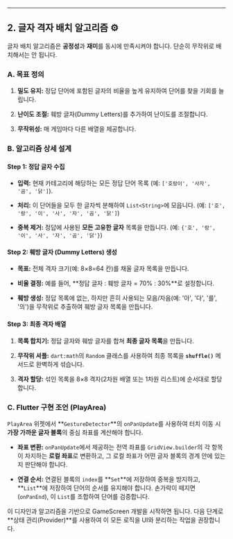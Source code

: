 

* * *

2\. 글자 격자 배치 알고리즘 ⚙️
--------------------

글자 배치 알고리즘은 **공정성**과 **재미**를 동시에 만족시켜야 합니다. 단순히 무작위로 배치해서는 안 됩니다.

### A. 목표 정의

1.  **밀도 유지:** 정답 단어에 포함된 글자의 비율을 높게 유지하여 단어를 찾을 기회를 늘립니다.
    
2.  **난이도 조절:** 훼방 글자(Dummy Letters)를 추가하여 난이도를 조절합니다.
    
3.  **무작위성:** 매 게임마다 다른 배열을 제공합니다.
    

### B. 알고리즘 상세 설계

#### **Step 1: 정답 글자 수집**

*   **입력:** 현재 카테고리에 해당하는 모든 정답 단어 목록 (예: `['호랑이', '사자', '곰', '닭']`).
    
*   **처리:** 이 단어들을 모두 한 글자씩 분해하여 `List<String>`에 모읍니다. (예: `['호', '랑', '이', '사', '자', '곰', '닭']`)
    
*   **중복 제거:** 정답에 사용된 **모든 고유한 글자** 목록을 만듭니다. (예: `{'호', '랑', '이', '사', '자', '곰', '닭'}`)
    

#### **Step 2: 훼방 글자 (Dummy Letters) 생성**

*   **목표:** 전체 격자 크기(예: 8×8\=64 칸)를 채울 글자 목록을 만듭니다.
    
*   **비율 결정:** 예를 들어, \*\*정답 글자 : 훼방 글자 = 70% : 30%\*\*로 설정합니다.
    
*   **훼방 생성:** 정답 목록에 없는, 하지만 흔히 사용되는 모음/자음(예: '아', '다', '를', '의')을 무작위로 추출하여 훼방 글자 목록을 만듭니다.
    

#### **Step 3: 최종 격자 배열**

1.  **목록 합치기:** 정답 글자와 훼방 글자를 합쳐 **최종 글자 목록**을 만듭니다.
    
2.  **무작위 셔플:** `dart:math`의 `Random` 클래스를 사용하여 최종 목록을 **`shuffle()`** 메서드로 완벽하게 섞습니다.
    
3.  **격자 할당:** 섞인 목록을 8×8 격자(2차원 배열 또는 1차원 리스트)에 순서대로 할당합니다.
    

### C. Flutter 구현 조언 (PlayArea)

`PlayArea` 위젯에서 \*\*`GestureDetector`\*\*의 `onPanUpdate`를 사용하여 터치 이동 시 **가장 가까운 글자 블록**의 중심 좌표를 계산해야 합니다.

*   **좌표 변환:** `onPanUpdate`에서 제공하는 전역 좌표를 `GridView.builder`의 각 항목이 차지하는 **로컬 좌표**로 변환하고, 그 로컬 좌표가 어떤 글자 블록의 경계 안에 있는지 판단해야 합니다.
    
*   **연결 순서:** 연결된 블록의 `index`를 \*\*`Set`\*\*에 저장하여 중복을 방지하고, \*\*`List`\*\*에 저장하여 단어의 순서를 유지해야 합니다. 손가락이 떼지면 (`onPanEnd`), 이 `List`를 조합하여 단어를 검증합니다.
    

이 디자인과 알고리즘을 기반으로 GameScreen 개발을 시작하면 됩니다. 다음 단계로 \*\*상태 관리(Provider)\*\*를 사용하여 이 모든 로직을 UI와 분리하는 작업을 권장합니다.